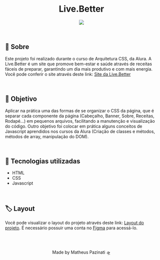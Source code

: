 <h1 align="center">Live.Better</h1>
<p align="center">
  <img src="https://media.giphy.com/media/kENgo7jqLHvJBJxwZ4/giphy.gif">
</p>
<br>
<h2>🥗 Sobre</h2>
<p>Este projeto foi realizado durante o curso de Arquitetura CSS, da Alura. A Live.Better é um site que promove bem-estar e saúde através de receitas fáceis de preparar, garantindo um dia mais produtivo e com mais energia.
Você pode conferir o site através deste link: <a href="https://matheus-pazinati.github.io/live.better-recipes/">Site da Live.Better</a>
</p>
<br>
<h2>🎯 Objetivo </h2>
<p>Aplicar na prática uma das formas de se organizar o CSS da página, que é separar cada componente da página (Cabeçalho, Banner, Sobre, Receitas, Rodapé...) em pequenos arquivos, facilitando a manutenção e visualização do código. Outro objetivo foi colocar em prática alguns conceitos de Javascript aprendidos nos cursos da Alura (Criação de classes e métodos, métodos de array, manipulação do DOM).  </p>
<br>
<h2>🚀 Tecnologias utilizadas</h2>
<ul>
  <li>HTML</li>
  <li>CSS</li>
  <li>Javascript</li>
</ul>
<br>
<h2>🏷️ Layout</h2>
<p>Você pode visualizar o layout do projeto através deste link: <a href="https://www.figma.com/file/0gMF5BPgplPYqQA6Om1T1sk9/alura-bootstrap?node-id=0%3A1">Layout do projeto</a>. É necessário possuir uma conta no <a href="https://figma.com">Figma</a> para acessá-lo.</p>
<br>
<br>
<p align="center">Made by Matheus Pazinati 🛸</p>